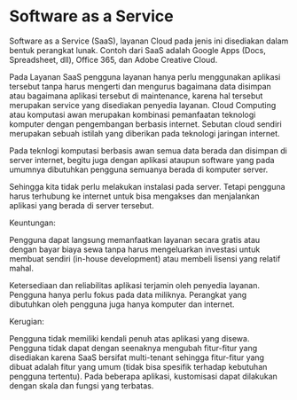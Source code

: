 <h1>Software as a Service</h1>
Software as a Service (SaaS), layanan Cloud pada jenis ini disediakan dalam bentuk perangkat lunak. Contoh dari SaaS adalah Google Apps (Docs, Spreadsheet, dll), Office 365, dan Adobe Creative Cloud.

Pada Layanan SaaS pengguna layanan hanya perlu menggunakan aplikasi tersebut tanpa harus mengerti dan mengurus bagaimana data disimpan atau bagaimana aplikasi tersebut di maintenance, karena hal tersebut merupakan service yang disediakan penyedia layanan.
Cloud Computing atau komputasi awan merupakan kombinasi pemanfaatan teknologi komputer dengan pengembangan berbasis internet. Sebutan cloud sendiri merupakan sebuah istilah yang diberikan pada teknologi jaringan internet.

Pada teknlogi komputasi berbasis awan semua data berada dan disimpan di server internet, begitu juga dengan aplikasi ataupun software yang pada umumnya dibutuhkan pengguna semuanya berada di komputer server.

Sehingga kita tidak perlu melakukan instalasi pada server. Tetapi pengguna harus terhubung ke internet untuk bisa mengakses dan menjalankan aplikasi yang berada di server tersebut.

Keuntungan:

Pengguna dapat langsung memanfaatkan layanan secara gratis atau dengan bayar biaya sewa tanpa harus mengeluarkan investasi untuk membuat sendiri (in-house development) atau membeli lisensi yang relatif mahal.

Ketersediaan dan reliabilitas aplikasi terjamin oleh penyedia layanan. Pengguna hanya perlu fokus pada data miliknya. Perangkat yang dibutuhkan oleh pengguna juga hanya komputer dan internet.

Kerugian:

Pengguna tidak memiliki kendali penuh atas aplikasi yang disewa. Pengguna tidak dapat dengan seenaknya mengubah fitur-fitur yang disediakan karena SaaS bersifat multi-tenant sehingga fitur-fitur yang dibuat adalah fitur yang umum (tidak bisa spesifik terhadap kebutuhan pengguna tertentu). Pada beberapa aplikasi, kustomisasi dapat dilakukan dengan skala dan fungsi yang terbatas.

